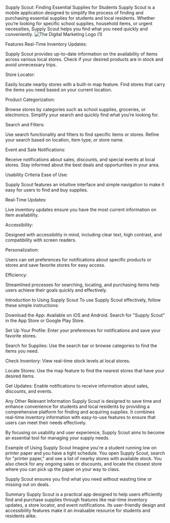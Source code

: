 Supply Scout: Finding Essential Supplies for Students
Supply Scout is a mobile application designed to simplify the process of finding and purchasing essential supplies for students and local residents. Whether you’re looking for specific school supplies, household items, or urgent necessities, Supply Scout helps you find what you need quickly and conveniently.
![The Digital Marketing Logo (1)](https://github.com/jsr1231/Supply-Scout-Presentation/assets/162722011/2dc6cad1-e60b-42ba-81d4-cdbb1f44f163)

Features
Real-Time Inventory Updates:

Supply Scout provides up-to-date information on the availability of items across various local stores.
Check if your desired products are in stock and avoid unnecessary trips.

Store Locator:

Easily locate nearby stores with a built-in map feature.
Find stores that carry the items you need based on your current location.

Product Categorization:

Browse stores by categories such as school supplies, groceries, or electronics.
Simplify your search and quickly find what you’re looking for.

Search and Filters:

Use search functionality and filters to find specific items or stores.
Refine your search based on location, item type, or store name.

Event and Sale Notifications:

Receive notifications about sales, discounts, and special events at local stores.
Stay informed about the best deals and opportunities in your area.

Usability Criteria
Ease of Use:

Supply Scout features an intuitive interface and simple navigation to make it easy for users to find and buy supplies.

Real-Time Updates:

Live inventory updates ensure you have the most current information on item availability.

Accessibility:

Designed with accessibility in mind, including clear text, high contrast, and compatibility with screen readers.

Personalization:

Users can set preferences for notifications about specific products or stores and save favorite stores for easy access.

Efficiency:

Streamlined processes for searching, locating, and purchasing items help users achieve their goals quickly and effectively.

Introduction to Using Supply Scout
To use Supply Scout effectively, follow these simple instructions:

Download the App: Available on iOS and Android. Search for "Supply Scout" in the App Store or Google Play Store.

Set Up Your Profile: Enter your preferences for notifications and save your favorite stores.

Search for Supplies: Use the search bar or browse categories to find the items you need.

Check Inventory: View real-time stock levels at local stores.

Locate Stores: Use the map feature to find the nearest stores that have your desired items.

Get Updates: Enable notifications to receive information about sales, discounts, and events.

Any Other Relevant Information
Supply Scout is designed to save time and enhance convenience for students and local residents by providing a comprehensive platform for finding and acquiring supplies. It combines real-time inventory information with easy-to-use features to ensure that users can meet their needs effectively.

By focusing on usability and user experience, Supply Scout aims to become an essential tool for managing your supply needs.

Example of Using Supply Scout
Imagine you're a student running low on printer paper and you have a tight schedule. You open Supply Scout, search for "printer paper," and see a list of nearby stores with available stock. You also check for any ongoing sales or discounts, and locate the closest store where you can pick up the paper on your way to class.

Supply Scout ensures you find what you need without wasting time or missing out on deals.

Summary
Supply Scout is a practical app designed to help users efficiently find and purchase supplies through features like real-time inventory updates, a store locator, and event notifications. Its user-friendly design and accessibility features make it an invaluable resource for students and residents alike.
